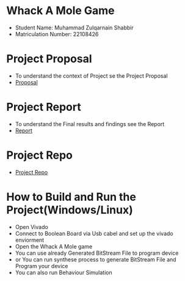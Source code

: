 # Whack A Mole Game
 - Student Name: Muhammad Zulqarnain Shabbir
 - Matriculation Number: 22108426


# Project Proposal
  - To understand the context of Project se the Project Proposal
- [Proposal](https://mygit.th-deg.de/ms18426/FPGA-Final-Project)


# Project Report
 - To understand the Final results and findings see the Report
- [Report](https://joan.th-deg.de/~ms18426/sphinx-book-template/)

# Project Repo
- [Project Repo](https://mygit.th-deg.de/ms18426/FPGA-Final-Project)

# How to Build and Run the Project(Windows/Linux)
 
- Open Vivado
- Connect to Boolean Board via Usb cabel and set up the vivado enviorment
- Open the Whack A Mole game 
- You can use already Generated BitStream File to program device
- or You can run synthese process to generate BitStream File and Program your device
- You can also run Behaviour Simulation
 
